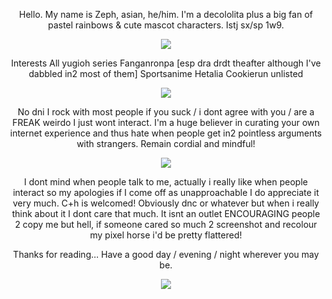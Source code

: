 <p align="center">
  Hello. My name is Zeph, asian, he/him. I'm a decololita plus a big fan of pastel rainbows & cute mascot characters. Istj sx/sp 1w9.
  
<p align="center">
 <img src="https://github.com/user-attachments/assets/39eef8bb-f897-42ae-a498-9bdd04574c3d">
<p align="center">
  Interests All yugioh series   Fanganronpa [esp dra drdt theafter although I've dabbled in2 most of them] Sportsanime Hetalia Cookierun unlisted
<p align="center"> 
  <img src="https://github.com/user-attachments/assets/87ca4bb9-af04-4e94-99b4-b92d144f9393">

<p align="center">
  No dni I rock with most people if you suck / i dont agree with you / are a FREAK weirdo I just wont interact. I'm a huge believer in curating your own internet experience and thus hate when people get in2 pointless arguments with strangers. Remain cordial and mindful!
<p align="center">
<img src="https://github.com/user-attachments/assets/b7cf7835-a918-4ecf-a6ba-f5c18d618177">
<p align="center">
  I dont mind when people talk to me, actually i really like when people interact so my apologies if I come off as unapproachable I do appreciate it very much. C+h is welcomed! Obviously dnc or whatever but when i really think about it I dont care that much. It isnt an outlet ENCOURAGING people 2 copy me but hell, if someone cared so much 2 screenshot and recolour my pixel horse i'd be pretty flattered!
<p align="center">
  Thanks for reading... Have a good day / evening / night wherever you may be.
<p align="center">
 <img src="https://github.com/user-attachments/assets/ae3e2906-87cc-4e92-9402-018e6dcded78">
